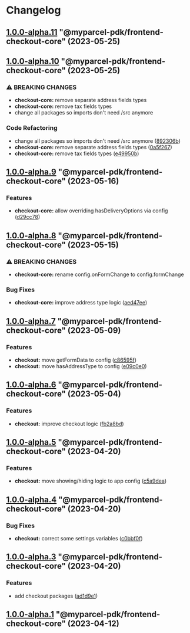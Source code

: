 # Changelog

<!-- MONODEPLOY:BELOW -->

## [1.0.0-alpha.11](https://github/myparcelnl/js-pdk/compare/@myparcel-pdk/frontend-checkout-core@1.0.0-alpha.10...@myparcel-pdk/frontend-checkout-core@1.0.0-alpha.11) "@myparcel-pdk/frontend-checkout-core" (2023-05-25)




## [1.0.0-alpha.10](https://github/myparcelnl/js-pdk/compare/@myparcel-pdk/frontend-checkout-core@1.0.0-alpha.9...@myparcel-pdk/frontend-checkout-core@1.0.0-alpha.10) "@myparcel-pdk/frontend-checkout-core" (2023-05-25)


### ⚠ BREAKING CHANGES

* **checkout-core:** remove separate address fields types
* **checkout-core:** remove tax fields types
* change all packages so imports don't need /src anymore

### Code Refactoring

* change all packages so imports don't need /src anymore ([892306b](https://github/myparcelnl/js-pdk/commit/892306bd3307fe8d5d011bbf6eb7654f7365347a))
* **checkout-core:** remove separate address fields types ([0a5f267](https://github/myparcelnl/js-pdk/commit/0a5f2678764e0608d46385e4dd60a1f346b7f12a))
* **checkout-core:** remove tax fields types ([e49950b](https://github/myparcelnl/js-pdk/commit/e49950bfb5831f4a2583127c59c6e28cb39859d3))




## [1.0.0-alpha.9](https://github/myparcelnl/js-pdk/compare/@myparcel-pdk/frontend-checkout-core@1.0.0-alpha.8...@myparcel-pdk/frontend-checkout-core@1.0.0-alpha.9) "@myparcel-pdk/frontend-checkout-core" (2023-05-16)


### Features

* **checkout-core:** allow overriding hasDeliveryOptions via config ([d29cc78](https://github/myparcelnl/js-pdk/commit/d29cc78b1bada9a3e479aa53d04dbb48fa49b0ef))




## [1.0.0-alpha.8](https://github/myparcelnl/js-pdk/compare/@myparcel-pdk/frontend-checkout-core@1.0.0-alpha.7...@myparcel-pdk/frontend-checkout-core@1.0.0-alpha.8) "@myparcel-pdk/frontend-checkout-core" (2023-05-15)


### ⚠ BREAKING CHANGES

* **checkout-core:** rename config.onFormChange to config.formChange

### Bug Fixes

* **checkout-core:** improve address type logic ([aed47ee](https://github/myparcelnl/js-pdk/commit/aed47ee6083c7122a8231f63467ba956ea349fb5))




## [1.0.0-alpha.7](https://github/myparcelnl/js-pdk/compare/@myparcel-pdk/frontend-checkout-core@1.0.0-alpha.6...@myparcel-pdk/frontend-checkout-core@1.0.0-alpha.7) "@myparcel-pdk/frontend-checkout-core" (2023-05-09)


### Features

* **checkout:** move getFormData to config ([c86595f](https://github/myparcelnl/js-pdk/commit/c86595f1384bd7c06bb6c8b40ec47f679a388ed4))
* **checkout:** move hasAddressType to config ([e09c0e0](https://github/myparcelnl/js-pdk/commit/e09c0e050219d477a0b3a325027479de0a48a6de))




## [1.0.0-alpha.6](https://github/myparcelnl/js-pdk/compare/@myparcel-pdk/frontend-checkout-core@1.0.0-alpha.5...@myparcel-pdk/frontend-checkout-core@1.0.0-alpha.6) "@myparcel-pdk/frontend-checkout-core" (2023-05-04)


### Features

* **checkout:** improve checkout logic ([fb2a8bd](https://github/myparcelnl/js-pdk/commit/fb2a8bd4b9404cac0fe600526d85465e3a1ee5f9))




## [1.0.0-alpha.5](https://github/myparcelnl/js-pdk/compare/@myparcel-pdk/frontend-checkout-core@1.0.0-alpha.4...@myparcel-pdk/frontend-checkout-core@1.0.0-alpha.5) "@myparcel-pdk/frontend-checkout-core" (2023-04-20)


### Features

* **checkout:** move showing/hiding logic to app config ([c5a9dea](https://github/myparcelnl/js-pdk/commit/c5a9dea4463efb3d293406e05fa010312faca76a))




## [1.0.0-alpha.4](https://github/myparcelnl/js-pdk/compare/@myparcel-pdk/frontend-checkout-core@1.0.0-alpha.3...@myparcel-pdk/frontend-checkout-core@1.0.0-alpha.4) "@myparcel-pdk/frontend-checkout-core" (2023-04-20)


### Bug Fixes

* **checkout:** correct some settings variables ([c0bbf0f](https://github/myparcelnl/js-pdk/commit/c0bbf0ff2fc98c3815094ae77f26f75a3036dfbe))




## [1.0.0-alpha.3](https://github/myparcelnl/js-pdk/compare/@myparcel-pdk/frontend-checkout-core@1.0.0-alpha.2...@myparcel-pdk/frontend-checkout-core@1.0.0-alpha.3) "@myparcel-pdk/frontend-checkout-core" (2023-04-20)


### Features

* add checkout packages ([ad1d9e1](https://github/myparcelnl/js-pdk/commit/ad1d9e1f027af9e6124f8266f64edc0509e22a9d))




## [1.0.0-alpha.1](https://github/myparcelnl/js-pdk/compare/@myparcel-pdk/frontend-checkout-core@1.0.0-alpha.0...@myparcel-pdk/frontend-checkout-core@1.0.0-alpha.1) "@myparcel-pdk/frontend-checkout-core" (2023-04-12)


